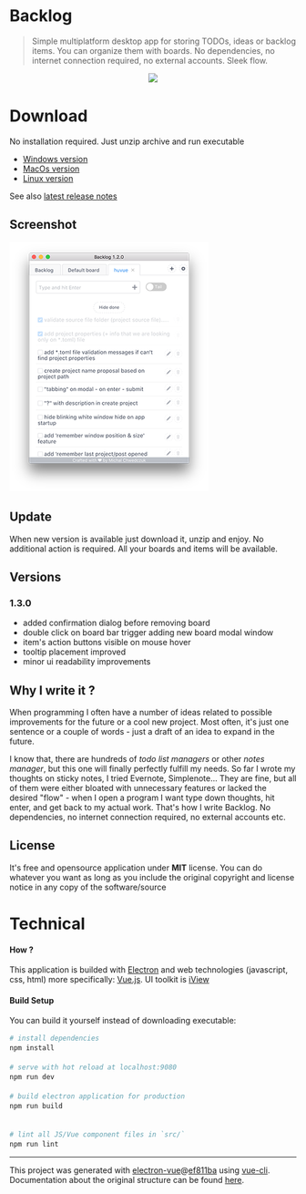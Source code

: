 # Backlog

> Simple multiplatform desktop app for storing TODOs, ideas or backlog items. 
> You can organize them with boards. No dependencies, no internet connection required, 
> no external accounts. Sleek flow.

<p align="center">
<img src="https://github.com/czytelny/backlog/raw/master/logo.png">
</p>


# Download
No installation required. Just unzip archive and run executable
- [Windows version](http://czytelny.com/download/Backlog-win32-x64.zip)
- [MacOs version](http://czytelny.com/download/Backlog-darwin-x64.zip) 
- [Linux version](http://czytelny.com/download/Backlog-linux-x64.tar.gz)

See also [latest release notes](https://github.com/czytelny/backlog/releases/latest)

## Screenshot
![image](screenshot.png)

## Update
When new version is available just download it, unzip and enjoy. No additional action is required. All your boards and items will be available.

## Versions
### 1.3.0
- added confirmation dialog before removing board
- double click on board bar trigger adding new board modal window
- item's action buttons visible on mouse hover 
- tooltip placement improved
- minor ui readability improvements

## Why I write it ?
When programming I often have a number of ideas related to possible improvements for the future or a cool new project. Most often, it's just one sentence or a couple of words - just a draft of an idea to expand in the future. 

I know that, there are hundreds of *todo list managers* or other *notes manager*,
but this one will finally perfectly fulfill my needs. So far I wrote my thoughts on sticky notes, I tried Evernote, Simplenote... 
They are fine, but all of them were either bloated with unnecessary features or lacked the desired "flow" - 
when I open a program I want type down thoughts, hit enter, and get back to my actual work. That's how I write Backlog. No dependencies, no internet connection required, no external accounts etc.

## License
It's free and opensource application under **MIT** license. You can do whatever you want as long as you include the original copyright and license notice in any copy of the software/source

# Technical
#### How ?
This application is builded with [Electron](https://electron.atom.io) and web technologies (javascript, css, html) more specifically: [Vue.js](https://vuejs.org). UI toolkit is [iView](iviewui.com)

#### Build Setup
You can build it yourself instead of downloading executable:

``` bash
# install dependencies
npm install

# serve with hot reload at localhost:9080
npm run dev

# build electron application for production
npm run build


# lint all JS/Vue component files in `src/`
npm run lint

```

---

This project was generated with [electron-vue](https://github.com/SimulatedGREG/electron-vue)@[ef811ba](https://github.com/SimulatedGREG/electron-vue/tree/ef811ba974d696ee965da747315f20a034ebc590) using [vue-cli](https://github.com/vuejs/vue-cli). Documentation about the original structure can be found [here](https://simulatedgreg.gitbooks.io/electron-vue/content/index.html).
